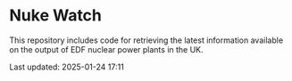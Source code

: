 # Nuke Watch

This repository includes code for retrieving the latest information available on the output of EDF nuclear power plants in the UK.

Last updated: 2025-01-24 17:11